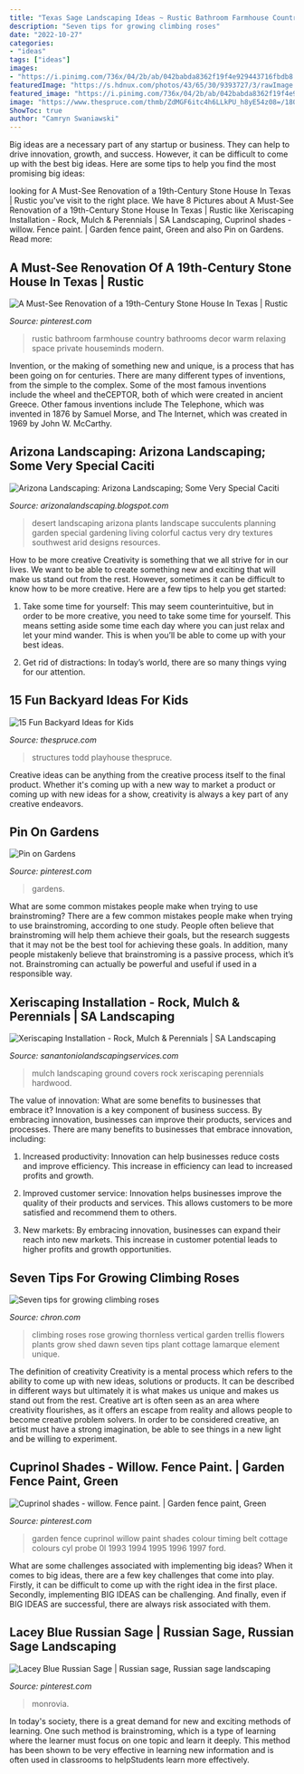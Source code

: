 ```yaml
---
title: "Texas Sage Landscaping Ideas ~ Rustic Bathroom Farmhouse Country Bathrooms Decor Warm Relaxing Space Private Houseminds Modern"
description: "Seven tips for growing climbing roses"
date: "2022-10-27"
categories:
- "ideas"
tags: ["ideas"]
images:
- "https://i.pinimg.com/736x/04/2b/ab/042babda8362f19f4e929443716fbdb8.jpg"
featuredImage: "https://s.hdnux.com/photos/43/65/30/9393727/3/rawImage.jpg"
featured_image: "https://i.pinimg.com/736x/04/2b/ab/042babda8362f19f4e929443716fbdb8.jpg"
image: "https://www.thespruce.com/thmb/ZdMGF6itc4h6LLkPU_h8yE54z08=/1800x1180/filters:no_upscale():max_bytes(150000):strip_icc()/sprucekidsplaysetgrossman-5b874ecbc9e77c0050cc6564.jpg"
ShowToc: true
author: "Camryn Swaniawski"
---
```



Big ideas are a necessary part of any startup or business. They can help to drive innovation, growth, and success. However, it can be difficult to come up with the best big ideas. Here are some tips to help you find the most promising big ideas: 

	

		
looking for A Must-See Renovation of a 19th-Century Stone House In Texas | Rustic you've visit to the right place. We have 8 Pictures about A Must-See Renovation of a 19th-Century Stone House In Texas | Rustic like Xeriscaping Installation - Rock, Mulch &amp; Perennials | SA Landscaping, Cuprinol shades - willow. Fence paint. | Garden fence paint, Green and also Pin on Gardens. Read more:
		
    
## A Must-See Renovation Of A 19th-Century Stone House In Texas | Rustic

<img loading=lazy src="https://i.pinimg.com/originals/43/f0/07/43f0079c8436d3dd422ed4ce11c1e6c4.jpg" onerror="this.onerror=null;this.src='https://tse3.mm.bing.net/th?id=OIP.SiJ88J0-kRfV1JEZmIuOjQHaLH&amp;pid=15.1';" alt="A Must-See Renovation of a 19th-Century Stone House In Texas | Rustic">

_Source: pinterest.com_

>rustic bathroom farmhouse country bathrooms decor warm relaxing space private houseminds modern. 

	

Invention, or the making of something new and unique, is a process that has been going on for centuries. There are many different types of inventions, from the simple to the complex. Some of the most famous inventions include the wheel and theCEPTOR, both of which were created in ancient Greece. Other famous inventions include The Telephone, which was invented in 1876 by Samuel Morse, and The Internet, which was created in 1969 by John W. McCarthy.

    
## Arizona Landscaping: Arizona Landscaping; Some Very Special Caciti

<img loading=lazy src="http://1.bp.blogspot.com/-ozslZH5Ntpw/TZoKCR-T23I/AAAAAAAAAGI/K2WU2INta8M/w1200-h630-p-k-no-nu/desert%2Bpic.jpg" onerror="this.onerror=null;this.src='https://tse1.mm.bing.net/th?id=OIP.IcT7SwXQr8J2jDeY0cAGkAHaE7&amp;pid=15.1';" alt="Arizona Landscaping: Arizona Landscaping; Some Very Special Caciti">

_Source: arizonalandscaping.blogspot.com_

>desert landscaping arizona plants landscape succulents planning garden special gardening living colorful cactus very dry textures southwest arid designs resources. 

	

How to be more creative
Creativity is something that we all strive for in our lives. We want to be able to create something new and exciting that will make us stand out from the rest. However, sometimes it can be difficult to know how to be more creative. Here are a few tips to help you get started:
1. Take some time for yourself: This may seem counterintuitive, but in order to be more creative, you need to take some time for yourself. This means setting aside some time each day where you can just relax and let your mind wander. This is when you’ll be able to come up with your best ideas.

2. Get rid of distractions: In today’s world, there are so many things vying for our attention.

    
## 15 Fun Backyard Ideas For Kids

<img loading=lazy src="https://www.thespruce.com/thmb/ZdMGF6itc4h6LLkPU_h8yE54z08=/1800x1180/filters:no_upscale():max_bytes(150000):strip_icc()/sprucekidsplaysetgrossman-5b874ecbc9e77c0050cc6564.jpg" onerror="this.onerror=null;this.src='https://tse4.mm.bing.net/th?id=OIP.bBLOq8glsz8qjmuRbx595wHaE2&amp;pid=15.1';" alt="15 Fun Backyard Ideas for Kids">

_Source: thespruce.com_

>structures todd playhouse thespruce. 

	

Creative ideas can be anything from the creative process itself to the final product. Whether it's coming up with a new way to market a product or coming up with new ideas for a show, creativity is always a key part of any creative endeavors.

    
## Pin On Gardens

<img loading=lazy src="https://i.pinimg.com/736x/04/2b/ab/042babda8362f19f4e929443716fbdb8.jpg" onerror="this.onerror=null;this.src='https://tse2.mm.bing.net/th?id=OIP.IbHJKJ3j29a_l_B0_wN3nwHaLw&amp;pid=15.1';" alt="Pin on Gardens">

_Source: pinterest.com_

>gardens. 

	

What are some common mistakes people make when trying to use brainstroming?
There are a few common mistakes people make when trying to use brainstroming, according to one study. People often believe that brainstroming will help them achieve their goals, but the research suggests that it may not be the best tool for achieving these goals. In addition, many people mistakenly believe that brainstroming is a passive process, which it’s not. Brainstroming can actually be powerful and useful if used in a responsible way.

    
## Xeriscaping Installation - Rock, Mulch &amp; Perennials | SA Landscaping

<img loading=lazy src="https://www.sanantoniolandscapingservices.com/wp-content/uploads/2018/01/mulch-hardwood1.jpg" onerror="this.onerror=null;this.src='https://tse2.mm.bing.net/th?id=OIP.zlzJI13iOzPl19SHF5djhQHaFj&amp;pid=15.1';" alt="Xeriscaping Installation - Rock, Mulch &amp; Perennials | SA Landscaping">

_Source: sanantoniolandscapingservices.com_

>mulch landscaping ground covers rock xeriscaping perennials hardwood. 

	

The value of innovation: What are some benefits to businesses that embrace it?
Innovation is a key component of business success. By embracing innovation, businesses can improve their products, services and processes. There are many benefits to businesses that embrace innovation, including: 
1. Increased productivity: Innovation can help businesses reduce costs and improve efficiency. This increase in efficiency can lead to increased profits and growth.

2. Improved customer service: Innovation helps businesses improve the quality of their products and services. This allows customers to be more satisfied and recommend them to others.

3. New markets: By embracing innovation, businesses can expand their reach into new markets. This increase in customer potential leads to higher profits and growth opportunities.

    
## Seven Tips For Growing Climbing Roses

<img loading=lazy src="https://s.hdnux.com/photos/43/65/30/9393727/3/rawImage.jpg" onerror="this.onerror=null;this.src='https://tse3.mm.bing.net/th?id=OIP.z-h0LqRMWbe47rKk_9duNAHaL1&amp;pid=15.1';" alt="Seven tips for growing climbing roses">

_Source: chron.com_

>climbing roses rose growing thornless vertical garden trellis flowers plants grow shed dawn seven tips plant cottage lamarque element unique. 

	

The definition of creativity
Creativity is a mental process which refers to the ability to come up with new ideas, solutions or products. It can be described in different ways but ultimately it is what makes us unique and makes us stand out from the rest. Creative art is often seen as an area where creativity flourishes, as it offers an escape from reality and allows people to become creative problem solvers. In order to be considered creative, an artist must have a strong imagination, be able to see things in a new light and be willing to experiment.

    
## Cuprinol Shades - Willow. Fence Paint. | Garden Fence Paint, Green

<img loading=lazy src="https://i.pinimg.com/736x/0f/86/04/0f8604022ed9c3300e365dd0e639a545--garden-bar-cottage-garden.jpg" onerror="this.onerror=null;this.src='https://tse4.mm.bing.net/th?id=OIP.FTmeVD4_sCAk_LZQB0mt5QHaJ3&amp;pid=15.1';" alt="Cuprinol shades - willow. Fence paint. | Garden fence paint, Green">

_Source: pinterest.com_

>garden fence cuprinol willow paint shades colour timing belt cottage colours cyl probe 0l 1993 1994 1995 1996 1997 ford. 

	

What are some challenges associated with implementing big ideas?
When it comes to big ideas, there are a few key challenges that come into play. Firstly, it can be difficult to come up with the right idea in the first place. Secondly, implementing BIG IDEAS can be challenging. And finally, even if BIG IDEAS are successful, there are always risk associated with them.

    
## Lacey Blue Russian Sage | Russian Sage, Russian Sage Landscaping

<img loading=lazy src="https://i.pinimg.com/736x/3c/aa/72/3caa72badb5603cc1a464990f09e815f.jpg" onerror="this.onerror=null;this.src='https://tse2.mm.bing.net/th?id=OIP.sPBuvZgkLaF1iV3kQUF9QgHaLH&amp;pid=15.1';" alt="Lacey Blue Russian Sage | Russian sage, Russian sage landscaping">

_Source: pinterest.com_

>monrovia. 

	

In today's society, there is a great demand for new and exciting methods of learning. One such method is brainstroming, which is a type of learning where the learner must focus on one topic and learn it deeply. This method has been shown to be very effective in learning new information and is often used in classrooms to helpStudents learn more effectively.

